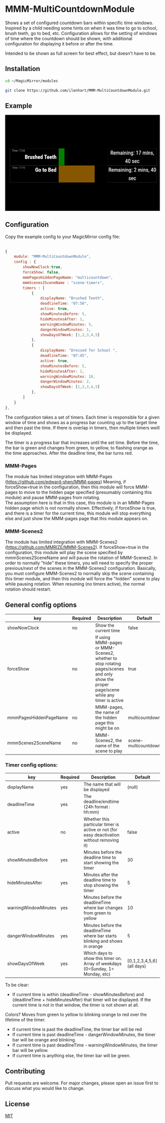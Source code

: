 # MMM-MultiCountdownModule

Shows a set of configured countdown bars within specific time windows.  Inspired by a child needing some
hints on when it was time to go to school, brush teeth, go to bed, etc.  Configuration allows for 
the setting of windows of time where the countdown should be shown, with additional configuration
for displaying it before or after the time.

Intended to be shown as full screen for best effect, but doesn't have to be.

## Installation
```bash
cd ~/MagicMirror/modules
```

```bash
git clone https://github.com/ilenhart/MMM-MultiCountdownModule.git
```

## Example

![Screenshot](example.png)


## Configuration
Copy the example config to your MagicMirror config file:

```javascript

{
    module: "MMM-MultiCountdownModule",
    config : {
        showNowClock:true,
        forceShow: false,
        mmmPagesHiddenPageName: "multicountdown",
        mmmScenes2SceneName : "scene-timers",
        timers : [
            {
                displayName: "Brushed Teeth",
                deadlineTime: "07:50",
                active: true,
                showMinutesBefore: 5,
                hideMinutesAfter: 1,
                warningWindowMinutes: 5,
                dangerWindowMinutes: 1,
                showDaysOfWeek: [1,2,3,4,5]
            },
            {
                displayName: "Dressed for School ",
                deadlineTime: "07:45",
                active: true,
                showMinutesBefore: 5,
                hideMinutesAfter: 1,
                warningWindowMinutes: 10,
                dangerWindowMinutes: 2,
                showDaysOfWeek: [1,2,3,4,5]
            },
        ]
    }
},
```

The configuration takes a set of timers.  Each timer is responsible for a given window of time and shows as a progress bar counting up to the target time and then past the time.   If there is overlap in timers, then multiple timers weill be displayed.  

The timer is a progress bar that increases until the set time.  Before the time, the bar is green and changes from green, to yellow, to flashing orange as the time approaches.  After the deadline time, the bar turns red.  

### MMM-Pages

The module has limited integration with MMM-Pages (https://github.com/edward-shen/MMM-pages)  Meaning, if forceShow=true in the configuration, then this module will force MMM-pages to move to the hidden page specified (presumably containing this module) and pause MMM-pages from rotating.  
The assumption here is that in this case, this module is in an MMM-Pages hidden page which is not normally shown.
Effectively, if forceShow is true, and there is a timer for the current time, this module will stop everything else and just show the MMM-pages page that this module appears on.

### MMM-Scenes2

The module has limited integration with MMM-Scenes2 (https://github.com/MMRIZE/MMM-Scenes2).  If forceShow=true in the configuration, this module will play the scene specified by mmmScenes2SceneName and will pause the rotation of MMM-Scenes2.  In order to normally "hide" these timers, you will need to specify the proper previous/next of the scenes in the MMM-Scenes2 configuration.  Basically, you must configure MMM-Scenes2 to normally skip the scene containing this timer module, and then this module will force the "hidden" scene to play while pausing rotation.  When resuming (no timers active), the normal rotation should restart.


## General config options
| key  | Required | Description | Default |
| - | - | - | - |
| showNowClock  | no  | Show the current time | false  |
| forceShow  | no  | If using MMM-pages or MMM-Scenes2, whether to stop rotating pages/scenes and only show the proper page/scene while any timer is active | true  |
| mmmPagesHiddenPageName  | no  | MMM-pages, the name of the hidden page this might be on | multicountdown  |
| mmmScenes2SceneName  | no  | MMM-Scenes2, the name of the scene to play | scene-multicountdown  |

### Timer config options:

| key  | Required | Description | Default |
| - | - | - | - |
| displayName  | yes  | The name that will be displayed| (null)  |
| deadlineTime  | yes | The deadline/endtime (24h format : hh:mm)| |
| active  | no | Whether this particular timer is active or not (for easy deactivation without removing it) | false   |
| showMinutesBefore  | yes | Minutes before the deadline time to start showing the timer | 30   |
| hideMinutesAfter  | yes | Minutes after the deadline time to stop showing the timer | 5   |
| warningWindowMinutes  | yes | Minutes before the deadlineTime where bar changes from green to yellow | 10   |
| dangerWindowMinutes  | yes | Minutes before the deadlineTime where bar starts blinking and shows in orange | 5   |
| showDaysOfWeek  | yes | Which days to show this timer on. Array of weekdays (0=Sunday, 1= Monday, etc) | [0,1,2,3,4,5,6]  (all days) |


To be clear:
* If current time is within (deadlineTime - showMinutesBefore) and (deadlineTime + hideMinutesAfter) that timer will be displayed.  If the current time is not in that window, the timer is not shown at all.

Colors?  Moves from green to yellow to blinking orange to red over the lifetime of the timer.
* if current time is past the deadlineTime, the timer bar will be red
* If current time is past deadlineTime - dangerWindowMinutes, the timer bar will be orange and blinking.
* If current time is past deadlineTime - warningWindowMinutes, the timer bar will be yellow.
* If current time is anything else, the timer bar will be green.


## Contributing
Pull requests are welcome. For major changes, please open an issue first to discuss what you would like to change.

## License
[MIT](https://choosealicense.com/licenses/mit/)